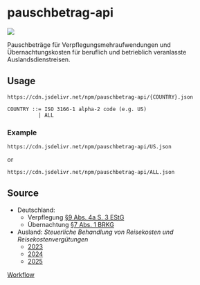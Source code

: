 # pauschbetrag-api

[![](https://data.jsdelivr.com/v1/package/npm/pauschbetrag-api/badge)](https://www.jsdelivr.com/package/npm/pauschbetrag-api)

Pauschbeträge für Verpflegungsmehraufwendungen und Übernachtungskosten für beruflich und betrieblich veranlasste Auslandsdienstreisen.

## Usage

`https://cdn.jsdelivr.net/npm/pauschbetrag-api/{COUNTRY}.json`

```
COUNTRY ::= ISO 3166-1 alpha-2 code (e.g. US)
          | ALL
```

### Example

`https://cdn.jsdelivr.net/npm/pauschbetrag-api/US.json`

or

`https://cdn.jsdelivr.net/npm/pauschbetrag-api/ALL.json`

## Source

- Deutschland:
  - Verpflegung [§9 Abs. 4a S. 3 EStG](https://www.gesetze-im-internet.de/estg/__9.html)
  - Übernachtung [§7 Abs. 1 BRKG](https://www.gesetze-im-internet.de/brkg_2005/__7.html)
- Ausland: _Steuerliche Behandlung von Reisekosten und Reisekostenvergütungen_
  - [2023](https://www.bundesfinanzministerium.de/Content/DE/Downloads/BMF_Schreiben/Steuerarten/Lohnsteuer/2022-11-23-steuerliche-behandlung-reisekosten-reisekostenverguetungen-2023.pdf)
  - [2024](https://www.bundesfinanzministerium.de/Content/DE/Downloads/BMF_Schreiben/Steuerarten/Lohnsteuer/2023-11-21-steuerliche-behandlung-reisekosten-reisekostenverguetungen-2024.pdf)
  - [2025](https://www.finanzamt.bayern.de/Informationen/Steuerinfos/Weitere_Themen/Auslandssachverhalte/Auslandsreisekosten-2025.pdf)

[Workflow](./workflow)
